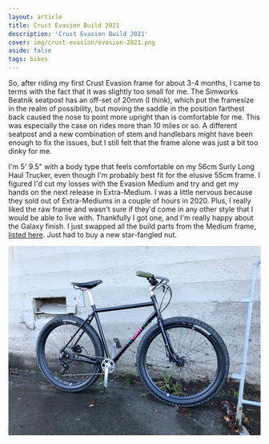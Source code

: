 ```yaml
---
layout: article
title: Crust Evasion Build 2021
description: 'Crust Evasion Build 2021'
cover: img/crust-evasion/evasion-2021.png
aside: false
tags: bikes
---
```

So, after riding my first Crust Evasion frame for about 3-4 months, I came to terms with the fact that it was slightly too small for me. The Simworks Beatnik seatpost has an off-set of 20mm (I think), which put the framesize in the realm of possibility, but moving the saddle in the position farthest back caused the nose to point more upright than is comfortable for me. This was especially the case on rides more than 10 miles or so. A different seatpost and a new combination of stem and handlebars might have been enough to fix the issues, but I still felt that the frame alone was just a bit too dinky for me.

I'm 5' 9.5" with a body type that feels comfortable on my 56cm Surly Long Haul Trucker, even though I'm probably best fit for the elusive 55cm frame. I figured I'd cut my losses with the Evasion Medium and try and get my hands on the next release in Extra-Medium. I was a little nervous because they sold out of Extra-Mediums in a couple of hours in 2020. Plus, I really liked the raw frame and wasn't sure if they'd come in any other style that I would be able to live with. Thankfully I got one, and I'm really happy about the Galaxy finish. I just swapped all the build parts from the Medium frame, [listed here](crust-evasion-build). Just had to buy a new star-fangled nut.

![2021 Crust Evasion with the Galaxay Finish](img/crust-evasion/evasion-2021.png "2021 Crust Evasion with the Galaxay Finish")
